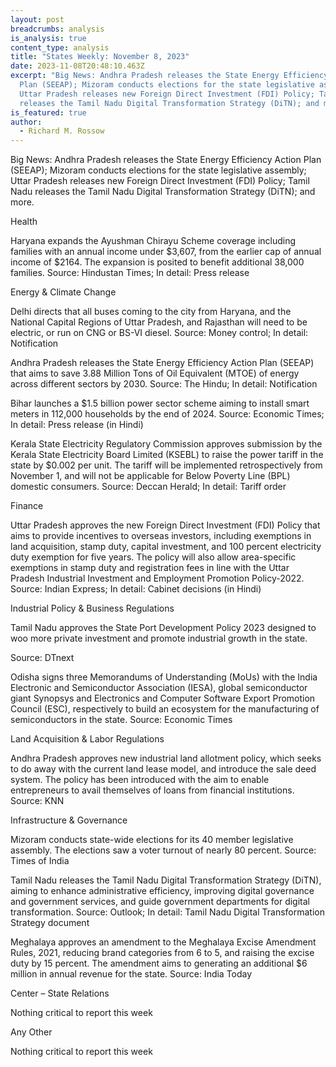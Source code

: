 ```yaml
---
layout: post
breadcrumbs: analysis
is_analysis: true
content_type: analysis
title: "States Weekly: November 8, 2023"
date: 2023-11-08T20:48:10.463Z
excerpt: "Big News: Andhra Pradesh releases the State Energy Efficiency Action
  Plan (SEEAP); Mizoram conducts elections for the state legislative assembly;
  Uttar Pradesh releases new Foreign Direct Investment (FDI) Policy; Tamil Nadu
  releases the Tamil Nadu Digital Transformation Strategy (DiTN); and more."
is_featured: true
author:
  - Richard M. Rossow
---
```

Big News: Andhra Pradesh releases the State Energy Efficiency Action Plan (SEEAP); Mizoram conducts elections for the state legislative assembly; Uttar Pradesh releases new Foreign Direct Investment (FDI) Policy; Tamil Nadu releases the Tamil Nadu Digital Transformation Strategy (DiTN); and more.



Health 

Haryana expands the Ayushman Chirayu Scheme coverage including families with an annual income under $3,607, from the earlier cap of annual income of $2164. The expansion is posited to benefit additional 38,000 families. Source: Hindustan Times; In detail: Press release



Energy & Climate Change

Delhi directs that all buses coming to the city from Haryana, and the National Capital Regions of Uttar Pradesh, and Rajasthan will need to be electric, or run on CNG or BS-VI diesel. Source: Money control; In detail: Notification



Andhra Pradesh releases the State Energy Efficiency Action Plan (SEEAP) that aims to save 3.88 Million Tons of Oil Equivalent (MTOE) of energy across different sectors by 2030. Source: The Hindu; In detail: Notification



Bihar launches a $1.5 billion power sector scheme aiming to install smart meters in 112,000 households by the end of 2024. Source: Economic Times; In detail: Press release (in Hindi)



Kerala State Electricity Regulatory Commission approves submission by the Kerala State Electricity Board Limited (KSEBL) to raise the power tariff in the state by $0.002 per unit. The tariff will be implemented retrospectively from November 1, and will not be applicable for Below Poverty Line (BPL) domestic consumers. Source: Deccan Herald; In detail: Tariff order



Finance

Uttar Pradesh approves the new Foreign Direct Investment (FDI) Policy that aims to provide incentives to overseas investors, including exemptions in land acquisition, stamp duty, capital investment, and 100 percent electricity duty exemption for five years. The policy will also allow area-specific exemptions in stamp duty and registration fees in line with the Uttar Pradesh Industrial Investment and Employment Promotion Policy-2022. Source: Indian Express; In detail: Cabinet decisions (in Hindi)



Industrial Policy & Business Regulations  

Tamil Nadu approves the State Port Development Policy 2023 designed to woo more private investment and promote industrial growth in the state.



Source: DTnext



Odisha signs three Memorandums of Understanding (MoUs) with the India Electronic and Semiconductor Association (IESA), global semiconductor giant Synopsys and Electronics and Computer Software Export Promotion Council (ESC), respectively to build an ecosystem for the manufacturing of semiconductors in the state. Source: Economic Times



Land Acquisition & Labor Regulations  

Andhra Pradesh approves new industrial land allotment policy, which seeks to do away with the current land lease model, and introduce the sale deed system. The policy has been introduced with the aim to enable entrepreneurs to avail themselves of loans from financial institutions. Source: KNN



Infrastructure & Governance  

Mizoram conducts state-wide elections for its 40 member legislative assembly. The elections saw a voter turnout of nearly 80 percent. Source: Times of India



Tamil Nadu releases the Tamil Nadu Digital Transformation Strategy (DiTN), aiming to enhance administrative efficiency, improving digital governance and government services, and guide government departments for digital transformation. Source: Outlook; In detail: Tamil Nadu Digital Transformation Strategy document



Meghalaya approves an amendment to the Meghalaya Excise Amendment Rules, 2021, reducing brand categories from 6 to 5, and raising the excise duty by 15 percent. The amendment aims to generating an additional $6 million in annual revenue for the state. Source: India Today



Center – State Relations 

Nothing critical to report this week



Any Other

Nothing critical to report this week